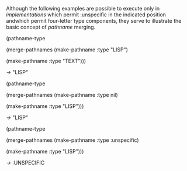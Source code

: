  

Although the following examples are possible to execute only in *implementations* which permit :unspecific in the indicated position andwhich permit four-letter type components, they serve to illustrate the basic concept of *pathname* merging. 

(pathname-type 

(merge-pathnames (make-pathname :type "LISP") 

(make-pathname :type "TEXT"))) 

*→* "LISP" 

(pathname-type 

(merge-pathnames (make-pathname :type nil) 

(make-pathname :type "LISP"))) 

*→* "LISP" 

(pathname-type 

(merge-pathnames (make-pathname :type :unspecific) 

(make-pathname :type "LISP"))) 

*→* :UNSPECIFIC 



 

 

